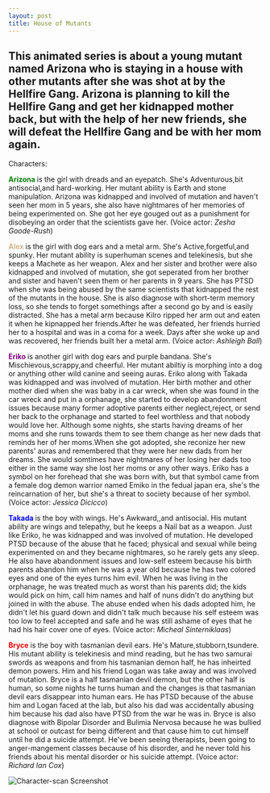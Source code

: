 ```yaml
---
layout: post
title: House of Mutants
---
```

This animated series is about a young mutant named Arizona who is staying in a house with other mutants after she was shot at by the Hellfire Gang. Arizona is planning to kill the Hellfire Gang and get her kidnapped mother back, but with the help of her new friends, she will defeat the Hellfire Gang and be with her mom again.
---
Characters:
   
   <a style="color:green; font-weight:bold"> Arizona </a> is the girl with dreads and an eyepatch. She's Adventurous,bit antisocial,and hard-working. Her mutant ability is Earth and stone manipulation. Arizona was kidnapped and involved of mutation and haven't seen her mom in 5 years, she also have nightmares of her memories of being experimented on. She got her eye gouged out as a punishment for disobeying an order that the scientists gave her. (Voice actor: *Zesha Goode-Rush*)
   
   <a style="color:tan; font-weight:bold"> Alex </a> is the girl with dog ears and a metal arm. She's Active,forgetful,and spunky. Her mutant ability is superhuman scenes and telekinesis, but she keeps a Machete as her weapon. Alex and her sister and brother were also kidnapped and involved of mutation, she got seperated from her brother and sister and haven't seen them or her parents in 9 years. She has PTSD when she was being abused by the same scientists that kidnapped the rest of the mutants in the house. She is also diagnose with short-term memory loss, so she tends to forget somethings after a second go by and is easily distracted. She has a metal arm because Kilro ripped her arm out and eaten it when he kipnapped her friends.After he was defeated, her friends hurried her to a hospital and was in a coma for a week. Days after she woke up and was recovered, her friends built her a metal arm. (Voice actor: *Ashleigh Ball*)
   
   <a style="color:purple; font-weight:bold"> Eriko </a> is another girl with dog ears and purple bandana. She's Mischievous,scrappy,and cheerful. Her mutant abiltiy is morphing into a dog or anything other wild canine and seeing auras. Eriko along with Takada was kidnapped and was involved of mutation. Her birth mother and other mother died when she was baby in a car wreck, when she was found in the car wreck and put in a orphanage, she started to develop abandonment issues because many former adoptive parents either neglect,reject, or send her back to the orphanage and started to feel worthless and that nobody would love her. Although some nights, she starts having dreams of her moms and she runs towards them to see them change as her new dads that reminds her of her moms.When she got adopted, she reconize her new parents' auras and remembered that they were her new dads from her dreams. She would somtimes have nightmares of her losing her dads too either in the same way she lost her moms or any other ways. Eriko has a symbol on her forehead that she was born with, but that symbol came from a female dog demon warrior named Emiko in the fedual japan era, she's the reincarnation of her, but she's a threat to society because of her symbol. (Voice actor: *Jessica Dicicco*)
   
   <a style="color:blue; font-weight:bold"> Takada </a> is the boy with wings. He's Awkward,,and antisocial. His mutant ability are wings and telepathy, but he keeps a Nail bat as a weapon. Just like Eriko, he was kidnapped and was involved of mutation. He developed PTSD because of the abuse that he faced; physical and sexual while being experimented on and they became nightmares, so he rarely gets any sleep. He also have abandonment issues and low-self esteem because his birth parents abandon him when he was a year old because he has two colored eyes and one of the eyes turns him evil. When he was living in the orphanage, he was treated much as worst than his parents did; the kids would pick on him, call him names and half of nuns didn't do anything but joined in with the abuse. The abuse ended when his dads adopted him, he didn't let his guard down and didn't talk much because his self esteem was too low to feel accepted and safe and he was still ashame of eyes that he had his hair cover one of eyes. (Voice actor: *Micheal Sinterniklaas*)
   
   <a style="color:red; font-weight:bold"> Bryce </a> is the boy with tasmanian devil ears. He's Mature,stubborn,tsundere. His mutant ability is telekinesis and mind reading, but he has two samurai swords as weapons and from his tasmanian demon half, he has inheirted demon powers. Him and his friend Logan was take away and was involved of mutation. Bryce is a half tasmanian devil demon, but the other half is human, so some nights he turns human and the changes is that tasmanian devil ears disappear into human ears. He has PTSD because of the abuse him and Logan faced at the lab, but also his dad was accidentally abusing him because his dad also have PTSD from the war he was in. Bryce is also diagnose with Bipolar Disorder and Bulimia Nervosa because he was bullied at school or outcast for being different and that cause him to cut himself until he did a suicide attempt. He've been seeing therapists, been going to anger-mangement classes because of his disorder, and he never told his friends about his mental disorder or his suicide attempt. (Voice actor: *Richard Ian Cox*)


![Character-scan Screenshot]({{site.baseurl}}/images/2018-06-20-character-scan.png "Character-scan Screenshot")

